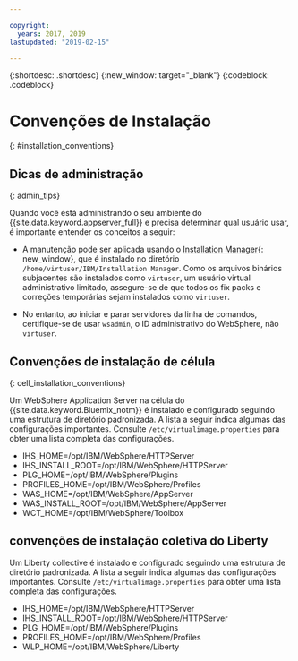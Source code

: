 ```yaml
---

copyright:
  years: 2017, 2019
lastupdated: "2019-02-15"

---
```


{:shortdesc: .shortdesc}
{:new_window: target="_blank"}
{:codeblock: .codeblock}

# Convenções de Instalação
{: #installation_conventions}

## Dicas de administração
{: admin_tips}

Quando você está administrando o seu ambiente do {{site.data.keyword.appserver_full}} e precisa determinar qual usuário usar, é importante entender os conceitos a seguir:

 * A manutenção pode ser aplicada usando o [Installation Manager](http://www.ibm.com/support/knowledgecenter/SSDV2W_1.8.5/){: new_window}, que é instalado no diretório `/home/virtuser/IBM/Installation Manager`. Como os arquivos binários subjacentes são instalados como
`virtuser`, um usuário virtual administrativo limitado, assegure-se de que todos os fix packs e correções temporárias
sejam instalados como `virtuser`.

 * No entanto, ao iniciar e parar servidores da linha de comandos, certifique-se de usar `wsadmin`, o ID administrativo do WebSphere, não `virtuser`.

## Convenções de instalação de célula
{: cell_installation_conventions}

Um WebSphere Application Server na célula do {{site.data.keyword.Bluemix_notm}} é instalado e configurado seguindo uma estrutura de diretório padronizada. A lista a seguir indica algumas das configurações importantes.  Consulte `/etc/virtualimage.properties` para obter uma lista completa das configurações.

* IHS_HOME=/opt/IBM/WebSphere/HTTPServer
* IHS_INSTALL_ROOT=/opt/IBM/WebSphere/HTTPServer
* PLG_HOME=/opt/IBM/WebSphere/Plugins
* PROFILES_HOME=/opt/IBM/WebSphere/Profiles
* WAS_HOME=/opt/IBM/WebSphere/AppServer
* WAS_INSTALL_ROOT=/opt/IBM/WebSphere/AppServer
* WCT_HOME=/opt/IBM/WebSphere/Toolbox

## convenções de instalação coletiva do Liberty

Um Liberty collective é instalado e configurado seguindo uma estrutura de diretório padronizada. A lista a seguir indica algumas das configurações importantes.  Consulte `/etc/virtualimage.properties` para obter uma lista completa das configurações.

* IHS_HOME=/opt/IBM/WebSphere/HTTPServer
* IHS_INSTALL_ROOT=/opt/IBM/WebSphere/HTTPServer
* PLG_HOME=/opt/IBM/WebSphere/Plugins
* PROFILES_HOME=/opt/IBM/WebSphere/Profiles
* WLP_HOME=/opt/IBM/WebSphere/Liberty
